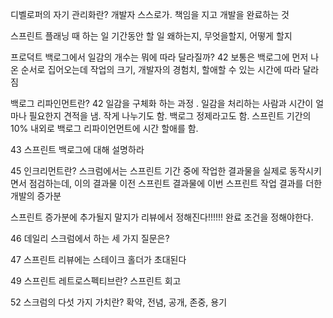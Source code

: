 

디벨로퍼의 자기 관리화란?
개발자 스스로가. 책임을 지고 개발을 완료하는 것


스프린트 플래닝 때 하는 일
기간동안 할 일
왜하는지, 무엇을할지, 어떻게 할지

프로덕트 백로그에서 일감의 개수는 뭐에 따라 달라질까? 42
보통은 백로그에 먼저 나온 순서로 집어오는데 작업의 크기, 개발자의 경험치, 할애할 수 있는 시간에 따라 달라짐

백로그 리파인먼트란? 42
일감을 구체화 하는 과정 . 일감을 처리하는 사람과 시간이 얼마나 필요한지 견적을 냄. 작게 나누기도 함. 백로그 정제라고도 함.
스프린트 기간의 10% 내외로 백로그 리파이언먼트에 시간 할애를 함.

43 스프린트 백로그에 대해 설명하라

45 인크리먼트란?
스크럼에서는 스프린트 기간 중에 작업한 결과물을 실제로 동작시키면서 점검하는데, 이의 결과물
이전 스프린트 결과물에 이번 스프린트 작업 결과를 더한 개발의 증가분

스프린트 증가분에 추가될지 말지가 리뷰에서 정해진다!!!!!!
완료 조건을 정해야한다.

46 데일리 스크럼에서 하는 세 가지 질문은?

47 스프린트 리뷰에는 스테이크 홀더가 초대된다

49 스프린트 레트로스펙티브란?
스프린트 회고

52 스크럼의 다섯 가지 가치란?
확약, 전념, 공개, 존중, 용기
